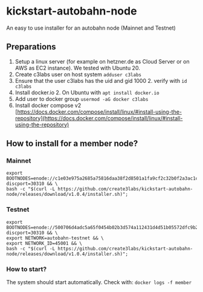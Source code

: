 # kickstart-autobahn-node
An easy to use installer for an autobahn node (Mainnet and Testnet)

## Preparations
1. Setup a linux server (for example on hetzner.de as Cloud Server or on AWS as EC2 instance). We tested with Ubuntu 20.
1. Create c3labs user on host system `adduser c3labs`
1. Ensure that the user c3labs has the uid and gid 1000
    2. verify with `id c3labs`
1. Install docker.io
    2. On Ubuntu with `apt install docker.io`
1. Add user to docker group `usermod -aG docker c3labs`
1. Install docker compose v2
   [https://docs.docker.com/compose/install/linux/#install-using-the-repository](https://docs.docker.com/compose/install/linux/#install-using-the-repository)

## How to install for a member node?
### Mainnet
```
export BOOTNODES=enode://c1e03e975a2685a75816daa38f2d8501a1fa9cf2c32b0f2a3ac1c4f7c1c579087aab078ff6ac0726eb6c107da77e777d4546e0080c621a127a5aa004c6668ef6@167.235.150.0:0?discport=30310 && \
bash -c "$(curl -L https://github.com/create3labs/kickstart-autobahn-node/releases/download/v1.0.4/installer.sh)";
```
### Testnet
```
export BOOTNODES=enode://500706d4adc5a65f0454b02b3d574a112431d4d51b05572dfc9b2489e24ffd3017c6ef58dd9eea10f100806afaa212e285f5153a81422ffe128be75fa7ea015c@195.201.234.142:0?discport=30310 && \
export NETWORK=autobahn-testnet && \
export NETWORK_ID=45001 && \
bash -c "$(curl -L https://github.com/create3labs/kickstart-autobahn-node/releases/download/v1.0.4/installer.sh)";
```

### How to start?
The system should start automatically.
Check with: `docker logs -f member`